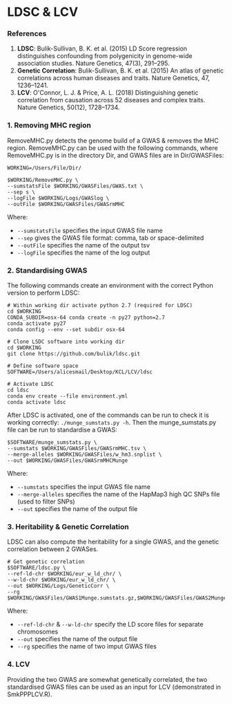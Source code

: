 # LDSC & LCV
### References
1. **LDSC**: Bulik-Sullivan, B. K. et al. (2015) LD Score regression distinguishes confounding from polygenicity in genome-wide association studies. Nature Genetics, 47(3), 291–295. 
2. **Genetic Correlation**: Bulik-Sullivan, B. K. et al. (2015) An atlas of genetic correlations across human diseases and traits. Nature Genetics, 47, 1236–1241.
3. **LCV**: O'Connor, L. J. & Price, A. L. (2018) Distinguishing genetic correlation from causation across 52 diseases and complex traits. Nature Genetics, 50(12), 1728–1734. 

### 1. Removing MHC region
RemoveMHC.py detects the genome build of a GWAS & removes the MHC region. RemoveMHC.py can be used with the following commands, where RemoveMHC.py is in the directory Dir, and GWAS files are in Dir/GWASFiles:

```Shell
WORKING=/Users/File/Dir/

$WORKING/RemoveMHC.py \
--sumstatsFile $WORKING/GWASFiles/GWAS.txt \
--sep s \
--logFile $WORKING/Logs/GWASlog \
--outFile $WORKING/GWASFiles/GWASrmMHC    
```

Where:
- `--sumstatsFile` specifies the input GWAS file name
- `--sep` gives the GWAS file format: comma, tab or space-delimited
- `--outFile` specifies the name of the output tsv
- `--logFile` specifies the name of the log output

### 2. Standardising GWAS
The following commands create an environment with the correct Python version to perform LDSC:
```Shell
# Within working dir activate python 2.7 (required for LDSC)
cd $WORKING
CONDA_SUBDIR=osx-64 conda create -n py27 python=2.7                               
conda activate py27
conda config --env --set subdir osx-64         

# Clone LSDC software into working dir
cd $WORKING
git clone https://github.com/bulik/ldsc.git    

# Define software space
SOFTWARE=/Users/alicesmail/Desktop/KCL/LCV/ldsc

# Activate LDSC
cd ldsc   
conda env create --file environment.yml
conda activate ldsc
```

After LDSC is activated, one of the commands can be run to check it is working correctly: `./munge_sumstats.py -h`.
Then the munge_sumstats.py file can be run to standardise a GWAS:
```Shell
$SOFTWARE/munge_sumstats.py \
--sumstats $WORKING/GWASFiles/GWASrmMHC.tsv \
--merge-alleles $WORKING/GWASFiles/w_hm3.snplist \
--out $WORKING/GWASFiles/GWASrmMHCMunge
```
Where:
- `--sumstats` specifies the input GWAS file name
- `--merge-alleles` specifies the name of the HapMap3 high QC SNPs file (used to filter SNPs)
- `--out` specifies the name of the output file

### 3. Heritability & Genetic Correlation
LDSC can also compute the heritability for a single GWAS, and the genetic correlation between 2 GWASes.
```
# Get genetic correlation
$SOFTWARE/ldsc.py \
--ref-ld-chr $WORKING/eur_w_ld_chr/ \
--w-ld-chr $WORKING/eur_w_ld_chr/ \
--out $WORKING/Logs/GeneticCorr \
--rg $WORKING/GWASFiles/GWAS1Munge.sumstats.gz,$WORKING/GWASFiles/GWAS2Munge.sumstats.gz
```
Where:
- `--ref-ld-chr` & `--w-ld-chr` specify the LD score files for separate chromosomes
- `--out` specifies the name of the output file
- `--rg` specifies the name of two imput GWAS files

### 4. LCV
Providing the two GWAS are somewhat genetically correlated, the two standardised GWAS files can be used as an input for LCV (demonstrated in SmkPPPLCV.R).
